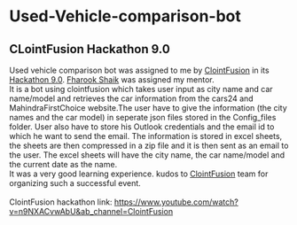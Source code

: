 # Used-Vehicle-comparison-bot
## CLointFusion Hackathon 9.0
Used vehicle comparison bot was assigned to me by [ClointFusion](https://clointfusion.com/company/) in its [Hackathon 9.0](https://sites.google.com/view/clointfusion-hackathon). [Fharook Shaik](https://www.linkedin.com/in/fharook-shaik/) was assigned my mentor. <br />
It is a bot using clointfusion which takes user input as city name and car name/model and retrieves the car information from the cars24 and MahindraFirstChoice website.The user have to give the information (the city names and the car model) in seperate json files stored in the Config_files folder. User also have to store his Outlook credentials and the email id to which he want to send the email. The information is stored in excel sheets, the sheets are then compressed in a zip file and it is then sent as an email to the user. The excel sheets will have the city name, the car name/model and the current date as the name. <br />
It was a very good learning experience. kudos to [ClointFusion](https://www.linkedin.com/in/clointfusion-india-889a961b8/?originalSubdomain=in) team for organizing such a successful event.<br /><br />
ClointFusion hackathon link: https://www.youtube.com/watch?v=n9NXACvwAbU&ab_channel=ClointFusion
 
